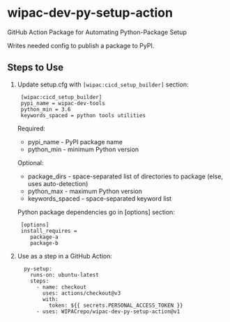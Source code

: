 
# wipac-dev-py-setup-action
GitHub Action Package for Automating Python-Package Setup

Writes needed config to publish a package to PyPI.

## Steps to Use

1. Update setup.cfg with `[wipac:cicd_setup_builder]` section:
    ```
     [wipac:cicd_setup_builder]
     pypi_name = wipac-dev-tools
     python_min = 3.6
     keywords_spaced = python tools utilities
    ```

   Required:
   * pypi_name - PyPI package name
   * python_min - minimum Python version

   Optional:
   * package_dirs - space-separated list of directories to package (else, uses auto-detection)
   * python_max - maximum Python version
   * keywords_spaced - space-separated keyword list

   Python package dependencies go in [options] section:
    ```
     [options]
     install_requires =
        package-a
        package-b
    ```
2. Use as a step in a GitHub Action:
    ```
      py-setup:
        runs-on: ubuntu-latest
        steps:
          - name: checkout
            uses: actions/checkout@v3
            with:
              token: ${{ secrets.PERSONAL_ACCESS_TOKEN }}
          - uses: WIPACrepo/wipac-dev-py-setup-action@v1
    ```
